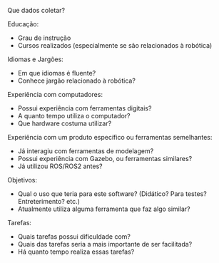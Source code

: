 Que dados coletar?   

Educação:   
  - Grau de instrução
  - Cursos realizados (especialmente se são relacionados à robótica)
  
Idiomas e Jargões:  
  - Em que idiomas é fluente?
  - Conhece jargão relacionado à robótica?
  
Experiência com computadores: 
  - Possui experiência com ferramentas digitais?
  - A quanto tempo utiliza o computador?
  - Que hardware costuma utilizar?
  
Experiência com um produto específico ou ferramentas
semelhantes:
  - Já interagiu com ferramentas de modelagem?
  - Possui experiência com Gazebo, ou ferramentas similares?
  - Já utilizou ROS/ROS2 antes?

Objetivos:
  - Qual o uso que teria para este software? (Didático? Para testes? Entreterimento? etc.)
  - Atualmente utiliza alguma ferramenta que faz algo similar?

Tarefas:
  - Quais tarefas possui dificuldade com?
  - Quais das tarefas seria a mais importante de ser facilitada?
  - Há quanto tempo realiza essas tarefas?




